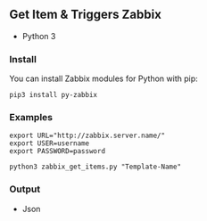 ## Get Item & Triggers Zabbix ##

* Python 3

### Install ###
You can install Zabbix modules for Python with pip:

```
pip3 install py-zabbix
```

### Examples ###

```
export URL="http://zabbix.server.name/"
export USER=username
export PASSWORD=password

python3 zabbix_get_items.py "Template-Name"
```

### Output ###
* Json
